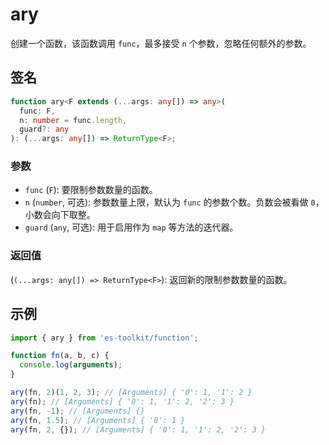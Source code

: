 # ary

创建一个函数，该函数调用 `func`，最多接受 `n` 个参数，忽略任何额外的参数。

## 签名

```typescript
function ary<F extends (...args: any[]) => any>(
  func: F,
  n: number = func.length,
  guard?: any
): (...args: any[]) => ReturnType<F>;
```

### 参数

- `func` (`F`): 要限制参数数量的函数。
- `n` (`number`, 可选): 参数数量上限，默认为 `func` 的参数个数。负数会被看做 `0`，小数会向下取整。
- `guard` (`any`, 可选): 用于启用作为 `map` 等方法的迭代器。

### 返回值

(`(...args: any[]) => ReturnType<F>`): 返回新的限制参数数量的函数。

## 示例

```typescript
import { ary } from 'es-toolkit/function';

function fn(a, b, c) {
  console.log(arguments);
}

ary(fn, 2)(1, 2, 3); // [Arguments] { '0': 1, '1': 2 }
ary(fn); // [Arguments] { '0': 1, '1': 2, '2': 3 }
ary(fn, -1); // [Arguments] {}
ary(fn, 1.5); // [Arguments] { '0': 1 }
ary(fn, 2, {}); // [Arguments] { '0': 1, '1': 2, '2': 3 }
```
